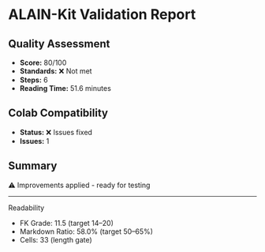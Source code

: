 # ALAIN-Kit Validation Report

## Quality Assessment
- **Score:** 80/100
- **Standards:** ❌ Not met
- **Steps:** 6
- **Reading Time:** 51.6 minutes

## Colab Compatibility
- **Status:** ❌ Issues fixed
- **Issues:** 1

## Summary
⚠️ Improvements applied - ready for testing

---
Readability
- FK Grade: 11.5 (target 14–20)
- Markdown Ratio: 58.0% (target 50–65%)
- Cells: 33 (length gate)
